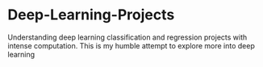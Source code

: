 # Deep-Learning-Projects
Understanding deep learning classification and regression projects with intense computation. This is my humble attempt to explore more into deep learning

